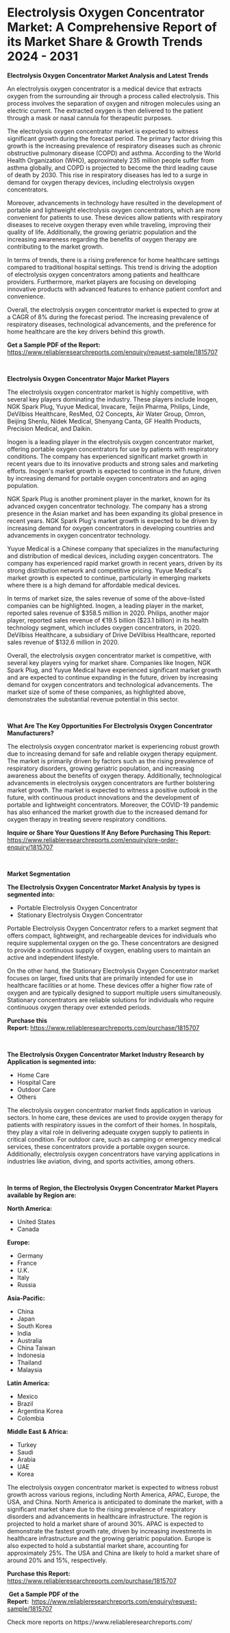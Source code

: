 <p><h1>Electrolysis Oxygen Concentrator Market: A Comprehensive Report of its Market Share & Growth Trends 2024 - 2031</h1></p><p><strong>Electrolysis Oxygen Concentrator Market Analysis and Latest Trends</strong></p>
<p><p>An electrolysis oxygen concentrator is a medical device that extracts oxygen from the surrounding air through a process called electrolysis. This process involves the separation of oxygen and nitrogen molecules using an electric current. The extracted oxygen is then delivered to the patient through a mask or nasal cannula for therapeutic purposes.</p><p>The electrolysis oxygen concentrator market is expected to witness significant growth during the forecast period. The primary factor driving this growth is the increasing prevalence of respiratory diseases such as chronic obstructive pulmonary disease (COPD) and asthma. According to the World Health Organization (WHO), approximately 235 million people suffer from asthma globally, and COPD is projected to become the third leading cause of death by 2030. This rise in respiratory diseases has led to a surge in demand for oxygen therapy devices, including electrolysis oxygen concentrators.</p><p>Moreover, advancements in technology have resulted in the development of portable and lightweight electrolysis oxygen concentrators, which are more convenient for patients to use. These devices allow patients with respiratory diseases to receive oxygen therapy even while traveling, improving their quality of life. Additionally, the growing geriatric population and the increasing awareness regarding the benefits of oxygen therapy are contributing to the market growth.</p><p>In terms of trends, there is a rising preference for home healthcare settings compared to traditional hospital settings. This trend is driving the adoption of electrolysis oxygen concentrators among patients and healthcare providers. Furthermore, market players are focusing on developing innovative products with advanced features to enhance patient comfort and convenience.</p><p>Overall, the electrolysis oxygen concentrator market is expected to grow at a CAGR of 8% during the forecast period. The increasing prevalence of respiratory diseases, technological advancements, and the preference for home healthcare are the key drivers behind this growth.</p></p>
<p><strong>Get a Sample PDF of the Report:&nbsp;</strong> <a href="https://www.reliableresearchreports.com/enquiry/request-sample/1815707">https://www.reliableresearchreports.com/enquiry/request-sample/1815707</a></p>
<p>&nbsp;</p>
<p><strong>Electrolysis Oxygen Concentrator Major Market Players</strong></p>
<p><p>The electrolysis oxygen concentrator market is highly competitive, with several key players dominating the industry. These players include Inogen, NGK Spark Plug, Yuyue Medical, Invacare, Teijin Pharma, Philips, Linde, DeVilbiss Healthcare, ResMed, O2 Concepts, Air Water Group, Omron, Beijing Shenlu, Nidek Medical, Shenyang Canta, GF Health Products, Precision Medical, and Daikin.</p><p>Inogen is a leading player in the electrolysis oxygen concentrator market, offering portable oxygen concentrators for use by patients with respiratory conditions. The company has experienced significant market growth in recent years due to its innovative products and strong sales and marketing efforts. Inogen's market growth is expected to continue in the future, driven by increasing demand for portable oxygen concentrators and an aging population.</p><p>NGK Spark Plug is another prominent player in the market, known for its advanced oxygen concentrator technology. The company has a strong presence in the Asian market and has been expanding its global presence in recent years. NGK Spark Plug's market growth is expected to be driven by increasing demand for oxygen concentrators in developing countries and advancements in oxygen concentrator technology.</p><p>Yuyue Medical is a Chinese company that specializes in the manufacturing and distribution of medical devices, including oxygen concentrators. The company has experienced rapid market growth in recent years, driven by its strong distribution network and competitive pricing. Yuyue Medical's market growth is expected to continue, particularly in emerging markets where there is a high demand for affordable medical devices.</p><p>In terms of market size, the sales revenue of some of the above-listed companies can be highlighted. Inogen, a leading player in the market, reported sales revenue of $358.5 million in 2020. Philips, another major player, reported sales revenue of €19.5 billion ($23.1 billion) in its health technology segment, which includes oxygen concentrators, in 2020. DeVilbiss Healthcare, a subsidiary of Drive DeVilbiss Healthcare, reported sales revenue of $132.6 million in 2020.</p><p>Overall, the electrolysis oxygen concentrator market is competitive, with several key players vying for market share. Companies like Inogen, NGK Spark Plug, and Yuyue Medical have experienced significant market growth and are expected to continue expanding in the future, driven by increasing demand for oxygen concentrators and technological advancements. The market size of some of these companies, as highlighted above, demonstrates the substantial revenue potential in this sector.</p></p>
<p>&nbsp;</p>
<p><strong>What Are The Key Opportunities For Electrolysis Oxygen Concentrator Manufacturers?</strong></p>
<p><p>The electrolysis oxygen concentrator market is experiencing robust growth due to increasing demand for safe and reliable oxygen therapy equipment. The market is primarily driven by factors such as the rising prevalence of respiratory disorders, growing geriatric population, and increasing awareness about the benefits of oxygen therapy. Additionally, technological advancements in electrolysis oxygen concentrators are further bolstering market growth. The market is expected to witness a positive outlook in the future, with continuous product innovations and the development of portable and lightweight concentrators. Moreover, the COVID-19 pandemic has also enhanced the market growth due to the increased demand for oxygen therapy in treating severe respiratory conditions.</p></p>
<p><strong>Inquire or Share Your Questions If Any Before Purchasing This Report:</strong> <a href="https://www.reliableresearchreports.com/enquiry/pre-order-enquiry/1815707">https://www.reliableresearchreports.com/enquiry/pre-order-enquiry/1815707</a></p>
<p>&nbsp;</p>
<p><strong>Market Segmentation</strong></p>
<p><strong>The Electrolysis Oxygen Concentrator Market Analysis by types is segmented into:</strong></p>
<p><ul><li>Portable Electrolysis Oxygen Concentrator</li><li>Stationary Electrolysis Oxygen Concentrator</li></ul></p>
<p><p>Portable Electrolysis Oxygen Concentrator refers to a market segment that offers compact, lightweight, and rechargeable devices for individuals who require supplemental oxygen on the go. These concentrators are designed to provide a continuous supply of oxygen, enabling users to maintain an active and independent lifestyle. </p><p>On the other hand, the Stationary Electrolysis Oxygen Concentrator market focuses on larger, fixed units that are primarily intended for use in healthcare facilities or at home. These devices offer a higher flow rate of oxygen and are typically designed to support multiple users simultaneously. Stationary concentrators are reliable solutions for individuals who require continuous oxygen therapy over extended periods.</p></p>
<p><strong>Purchase this Report:&nbsp;</strong><a href="https://www.reliableresearchreports.com/purchase/1815707">https://www.reliableresearchreports.com/purchase/1815707</a></p>
<p>&nbsp;</p>
<p><strong>The Electrolysis Oxygen Concentrator Market Industry Research by Application is segmented into:</strong></p>
<p><ul><li>Home Care</li><li>Hospital Care</li><li>Outdoor Care</li><li>Others</li></ul></p>
<p><p>The electrolysis oxygen concentrator market finds application in various sectors. In home care, these devices are used to provide oxygen therapy for patients with respiratory issues in the comfort of their homes. In hospitals, they play a vital role in delivering adequate oxygen supply to patients in critical condition. For outdoor care, such as camping or emergency medical services, these concentrators provide a portable oxygen source. Additionally, electrolysis oxygen concentrators have varying applications in industries like aviation, diving, and sports activities, among others.</p></p>
<p>&nbsp;</p>
<p><strong>In terms of Region, the Electrolysis Oxygen Concentrator Market Players available by Region are:</strong></p>
<p>
    <p> <strong> North America: </strong>
        <ul>
            <li>United States</li>
            <li>Canada</li>
        </ul>
        </p> 
    <p> <strong> Europe: </strong>
        <ul>
            <li>Germany</li>
            <li>France</li>
            <li>U.K.</li>
            <li>Italy</li>
            <li>Russia</li>
        </ul>
        </p> 
    <p> <strong> Asia-Pacific: </strong>
        <ul>
            <li>China</li>
            <li>Japan</li>
            <li>South Korea</li>
            <li>India</li>
            <li>Australia</li>
            <li>China Taiwan</li>
            <li>Indonesia</li>
            <li>Thailand</li>
            <li>Malaysia</li>
        </ul>
        </p> 
    <p> <strong> Latin America: </strong>
        <ul>
            <li>Mexico</li>
            <li>Brazil</li>
            <li>Argentina Korea</li>
            <li>Colombia</li>
        </ul>
        </p> 
    <p> <strong> Middle East & Africa: </strong>
        <ul>
            <li>Turkey</li>
            <li>Saudi</li>
            <li>Arabia</li>
            <li>UAE</li>
            <li>Korea</li>
        </ul>
    </p>
    </p>
<p><p>The electrolysis oxygen concentrator market is expected to witness robust growth across various regions, including North America, APAC, Europe, the USA, and China. North America is anticipated to dominate the market, with a significant market share due to the rising prevalence of respiratory disorders and advancements in healthcare infrastructure. The region is projected to hold a market share of around 30%. APAC is expected to demonstrate the fastest growth rate, driven by increasing investments in healthcare infrastructure and the growing geriatric population. Europe is also expected to hold a substantial market share, accounting for approximately 25%. The USA and China are likely to hold a market share of around 20% and 15%, respectively.</p></p>
<p><strong>Purchase this Report: </strong><a href="https://www.reliableresearchreports.com/purchase/1815707">https://www.reliableresearchreports.com/purchase/1815707</a></p>
<p>&nbsp;<strong>Get a Sample PDF of the Report:&nbsp;&nbsp;</strong><a href="https://www.reliableresearchreports.com/enquiry/request-sample/1815707">https://www.reliableresearchreports.com/enquiry/request-sample/1815707</a></p>
<p><strong></strong></p>
<p>Check more reports on https://www.reliableresearchreports.com/</p>